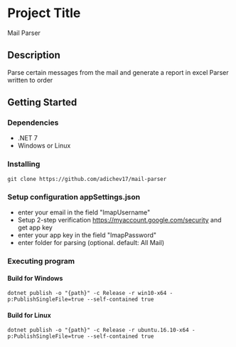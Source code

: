 # Project Title

Mail Parser

## Description

Parse certain messages from the mail and generate a report in excel
Parser written to order

## Getting Started

### Dependencies

* .NET 7
* Windows or Linux
  
### Installing

```
git clone https://github.com/adichev17/mail-parser
```
### Setup configuration appSettings.json
* enter your email in the field "ImapUsername"
* Setup 2-step verification https://myaccount.google.com/security and get app key
* enter your app key in the field "ImapPassword"
* enter folder for parsing (optional. default: All Mail)

### Executing program

#### Build for Windows
```
dotnet publish -o "{path}" -c Release -r win10-x64 -p:PublishSingleFile=true --self-contained true
```

#### Build for Linux
```
dotnet publish -o "{path}" -c Release -r ubuntu.16.10-x64 -p:PublishSingleFile=true --self-contained true
```
